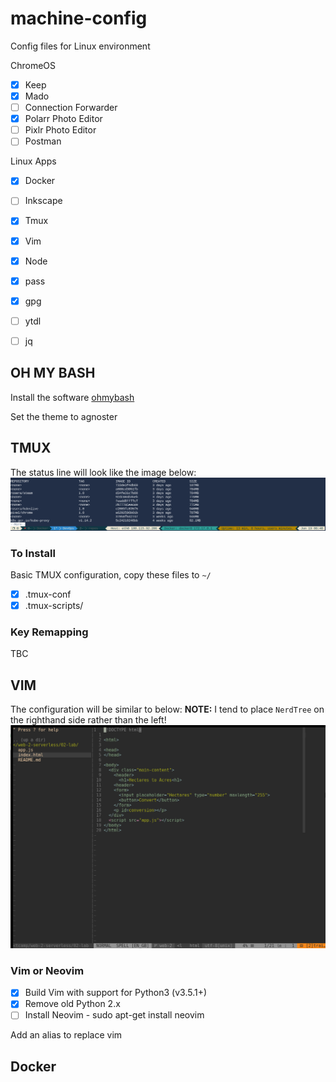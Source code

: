 # machine-config
Config files for Linux environment

ChromeOS
- [x] Keep
- [x] Mado
- [ ] Connection Forwarder
- [x] Polarr Photo Editor
- [ ] Pixlr Photo Editor
- [ ] Postman

Linux Apps
- [x] Docker
- [ ]  Inkscape
- [x] Tmux
- [x] Vim
- [x] Node
- [x] pass
- [x] gpg
- [ ] ytdl
- [ ] jq


## OH MY BASH

Install the software [ohmybash](https://github.com/ohmybash)

Set the theme to agnoster

## TMUX

The status line will look like the image below:
![tmux statusline](https://github.com/rosera/machine-config/blob/master/images/tmux-statusbar.png "Tmux statusbar")

### To Install

Basic TMUX configuration, copy these  files to `~/`

- [x] .tmux-conf
- [x] .tmux-scripts/

### Key Remapping
TBC


## VIM

The configuration will be similar to below:
__NOTE:__ I tend to place `NerdTree` on the righthand side rather than the left!
![vim interface](https://github.com/rosera/machine-config/blob/master/images/vim-interface.png "Vim config")

### Vim or Neovim

- [x] Build Vim with support for Python3 (v3.5.1+)
- [x] Remove old Python 2.x
- [ ] Install Neovim - sudo apt-get install neovim

Add an alias to replace vim


## Docker


